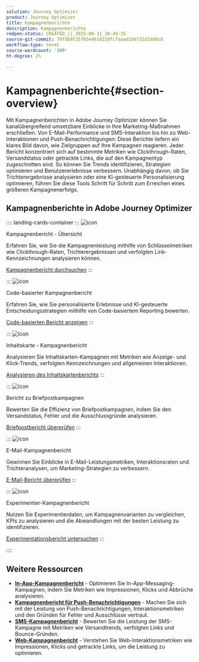 ```yaml
---
solution: Journey Optimizer
product: Journey Optimizer
title: Kampagnenberichte
description: Kampagnenberichte
redpen-status: CREATED_||_2025-08-11_20-49-35
source-git-commit: 79fdb9535703e961922dfcfaaad1b6731d2d88c0
workflow-type: tm+mt
source-wordcount: '309'
ht-degree: 2%

---
```



# Kampagnenberichte{#section-overview}

Mit Kampagnenberichten in Adobe Journey Optimizer können Sie kanalübergreifend umsetzbare Einblicke in Ihre Marketing-Maßnahmen erschließen. Von E-Mail-Performance und SMS-Interaktion bis hin zu Web-Interaktionen und Push-Benachrichtigungen: Diese Berichte liefern ein klares Bild davon, wie Zielgruppen auf Ihre Kampagnen reagieren. Jeder Bericht konzentriert sich auf bestimmte Metriken wie Clickthrough-Raten, Versandstatus oder getrackte Links, die auf den Kampagnentyp zugeschnitten sind. So können Sie Trends identifizieren, Strategien optimieren und Benutzererlebnisse verbessern. Unabhängig davon, ob Sie Trichterergebnisse analysieren oder eine KI-gesteuerte Personalisierung optimieren, führen Sie diese Tools Schritt für Schritt zum Erreichen eines größeren Kampagnenerfolgs.

## Kampagnenberichte in Adobe Journey Optimizer

:::: landing-cards-container
:::
![icon](https://cdn.experienceleague.adobe.com/icons/chart-line.svg?lang=de)

Kampagnenbericht - Übersicht

Erfahren Sie, wie Sie die Kampagnenleistung mithilfe von Schlüsselmetriken wie Clickthrough-Raten, Trichterergebnissen und verfolgten Link-Kennzeichnungen analysieren können.

[Kampagnenbericht durchsuchen](../using/reports/campaign-global-report-cja.md)
:::

:::
![icon](https://cdn.experienceleague.adobe.com/icons/code-branch.svg?lang=de)

Code-basierter Kampagnenbericht

Erfahren Sie, wie Sie personalisierte Erlebnisse und KI-gesteuerte Entscheidungsstrategien mithilfe von Code-basiertem Reporting bewerten.

[Code-basierten Bericht anzeigen](../using/reports/campaign-global-report-cja-code.md)
:::

:::
![icon](https://cdn.experienceleague.adobe.com/icons/list-check.svg?lang=de)

Inhaltskarte - Kampagnenbericht

Analysieren Sie Inhaltskarten-Kampagnen mit Metriken wie Anzeige- und Klick-Trends, verfolgten Kennzeichnungen und allgemeinen Interaktionen.

[Analysieren des Inhaltskartenberichts](../using/reports/campaign-global-report-cja-content.md)
:::

:::
![icon](https://cdn.experienceleague.adobe.com/icons/envelope.svg?lang=de)

Bericht zu Briefpostkampagnen

Bewerten Sie die Effizienz von Briefpostkampagnen, indem Sie den Versandstatus, Fehler und die Ausschlussgründe analysieren.

[Briefpostbericht überprüfen](../using/reports/campaign-global-report-cja-direct.md)
:::

:::
![icon](https://cdn.experienceleague.adobe.com/icons/envelope-open-text.svg?lang=de)

E-Mail-Kampagnenbericht

Gewinnen Sie Einblicke in E-Mail-Leistungsmetriken, Interaktionsraten und Trichteranalysen, um Marketing-Strategien zu verbessern.

[E-Mail-Bericht überprüfen](../using/reports/campaign-global-report-cja-email.md)
:::

:::
![icon](https://cdn.experienceleague.adobe.com/icons/vial.svg?lang=de)

Experimentier-Kampagnenbericht

Nutzen Sie Experimentierdaten, um Kampagnenvarianten zu vergleichen, KPIs zu analysieren und die Abwandlungen mit der besten Leistung zu identifizieren.

[Experimentationsbericht untersuchen](../using/reports/campaign-global-report-cja-experimentation.md)
:::

::::


## Weitere Ressourcen

- **[In-App-Kampagnenbericht](../using/reports/campaign-global-report-cja-inapp.md)** - Optimieren Sie In-App-Messaging-Kampagnen, indem Sie Metriken wie Impressionen, Klicks und Abbrüche analysieren.
- **[Kampagnenbericht für Push-Benachrichtigungen](../using/reports/campaign-global-report-cja-push.md)** - Machen Sie sich mit der Leistung von Push-Benachrichtigungen, Interaktionsmetriken und den Gründen für Fehler und Ausschlüsse vertraut.
- **[SMS-Kampagnenbericht](../using/reports/campaign-global-report-cja-sms.md)** - Bewerten Sie die Leistung der SMS-Kampagne mit Metriken wie Versandtrends, verfolgten Links und Bounce-Gründen.
- **[Web-Kampagnenbericht](../using/reports/campaign-global-report-cja-web.md)** - Verstehen Sie Web-Interaktionsmetriken wie Impressionen, Klicks und getrackte Links, um die Leistung zu optimieren.
